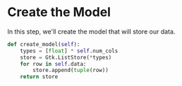 # Create the Model

In this step, we'll create the model that will store our data.

```python
def create_model(self):
    types = [float] * self.num_cols
    store = Gtk.ListStore(*types)
    for row in self.data:
        store.append(tuple(row))
    return store
```
